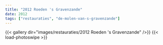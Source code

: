 ```yaml
---
title: "2012 Roeden 's Gravenzande"
date: 2012
tags: ["restauraties", "de-molen-van-s-gravenzande"]
---
```


{{< gallery dir="images/restauraties/2012 Roeden 's Gravenzande" />}}
{{< load-photoswipe >}}